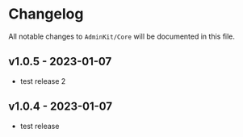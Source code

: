 # Changelog

All notable changes to `AdminKit/Core` will be documented in this file.

## v1.0.5 - 2023-01-07

- test release 2

## v1.0.4 - 2023-01-07

- test release
